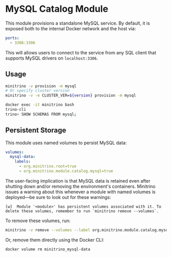 # MySQL Catalog Module

This module provisions a standalone MySQL service. By default, it is exposed
both to the internal Docker network and the host via:

```yaml
ports:
  - 3306:3306
```

This will allows users to connect to the service from any SQL client that
supports MySQL drivers on `localhost:3306`.

## Usage

```sh
minitrino -v provision -m mysql
# Or specify cluster version
minitrino -v -e CLUSTER_VER=${version} provision -m mysql

docker exec -it minitrino bash 
trino-cli
trino> SHOW SCHEMAS FROM mysql;
```

## Persistent Storage

This module uses named volumes to persist MySQL data:

```yaml
volumes:
  mysql-data:
    labels:
      - org.minitrino.root=true
      - org.minitrino.module.catalog.mysql=true
```

The user-facing implication is that MySQL data is retained even after shutting
down and/or removing the environment's containers. Minitrino issues a warning
about this whenever a module with named volumes is deployed––be sure to look out
for these warnings:

```text
[w]  Module '<module>' has persistent volumes associated with it. To delete these volumes, remember to run `minitrino remove --volumes`.
```

To remove these volumes, run:

```sh
minitrino -v remove --volumes --label org.minitrino.module.catalog.mysql=true
```

Or, remove them directly using the Docker CLI:

```sh
docker volume rm minitrino_mysql-data
```
